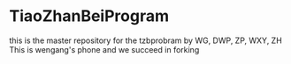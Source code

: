 # TiaoZhanBeiProgram
this is the master repository for the tzbprobram by WG, DWP, ZP, WXY, ZH
This is wengang's phone and we succeed in forking

